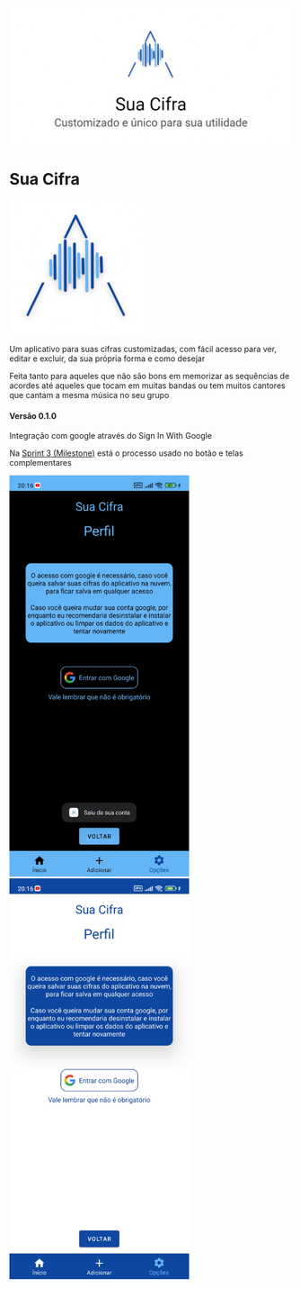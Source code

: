 <img src="/.github/play_store_feature_graphic_light_mode.png" width="1024" alt="Sua Cifra Logo"/>

# Sua Cifra

<img src="/.github/play_store_512_light_mode.png" width="240" alt="Sua Cifra Logo"/>

Um aplicativo para suas cifras customizadas, com fácil acesso para ver, editar e excluir, da sua própria forma e como desejar

Feita tanto para aqueles que não são bons em memorizar as sequências de acordes até aqueles que tocam em muitas bandas ou tem muitos cantores que cantam a mesma música no seu grupo

#### Versão 0.1.0

Integração com google através do Sign In With Google

Na [Sprint 3 (Milestone)](https://github.com/VictorS8/SuaCifra/milestone/4) está o processo usado no botão e telas complementares



<img src="/.github/signInWithGoogleDark_br.com.suacifra.jpg" width="320" alt="Sign In With Google Screen with its button in dark mode"/>

<img src="/.github/signInWithGoogleLight_br.com.suacifra.jpg" width="320" alt="Sign In With Google Screen with its button in light mode"/>